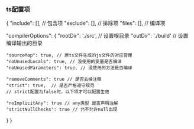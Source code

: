 ### ts配置项
{
  "include": [], // 包含项
  "exclude": [], // 排除项
  "files": [], // 编译项

  "compilerOptions": {
    "rootDir": './src', // 设置根目录
    "outDir": './build' // 设置编译输出的目录

    "sourceMap": true, // 原ts文件生成的js文件的对应管理
    "noUnusedLocals": true, // 没使用的变量是否编译
    "noUnusedParameters": true, // 没使用的方法是否编译

    "removeComments": true // 是否去掉注释
    "strict": true,  // 是否严格遵守规范
    // strict配置为false时，以下项才可以配置生效

    "noImplicitAny": true // any类型 是否声明注解
    "strictNullChecks": true // 允不允许null出现
  }
}
